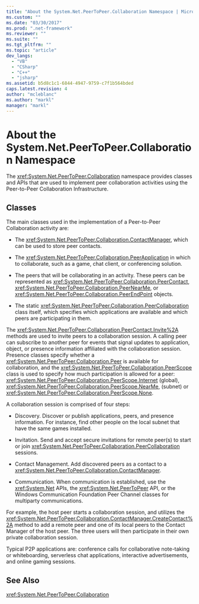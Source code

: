 ```yaml
---
title: "About the System.Net.PeerToPeer.Collaboration Namespace | Microsoft Docs"
ms.custom: ""
ms.date: "03/30/2017"
ms.prod: ".net-framework"
ms.reviewer: ""
ms.suite: ""
ms.tgt_pltfrm: ""
ms.topic: "article"
dev_langs: 
  - "VB"
  - "CSharp"
  - "C++"
  - "jsharp"
ms.assetid: b5d8c1c1-6844-4947-9759-c7f1b564bded
caps.latest.revision: 4
author: "mcleblanc"
ms.author: "markl"
manager: "markl"
---
```

# About the System.Net.PeerToPeer.Collaboration Namespace
The <xref:System.Net.PeerToPeer.Collaboration> namespace provides classes and APIs that are used to implement peer collaboration activities using the Peer-to-Peer Collaboration Infrastructure.  
  
## Classes  
 The main classes used in the implementation of a Peer-to-Peer Collaboration activity are:  
  
-   The <xref:System.Net.PeerToPeer.Collaboration.ContactManager>, which can be used to store peer contacts.  
  
-   The <xref:System.Net.PeerToPeer.Collaboration.PeerApplication> in which to collaborate, such as a game, chat client, or conferencing solution.  
  
-   The peers that will be collaborating in an activity.  These peers can be represented as <xref:System.Net.PeerToPeer.Collaboration.PeerContact>, <xref:System.Net.PeerToPeer.Collaboration.PeerNearMe>, or <xref:System.Net.PeerToPeer.Collaboration.PeerEndPoint> objects.  
  
-   The static <xref:System.Net.PeerToPeer.Collaboration.PeerCollaboration> class itself, which specifies which applications are available and which peers are participating in them.  
  
 The <xref:System.Net.PeerToPeer.Collaboration.PeerContact.Invite%2A> methods are used to invite peers to a collaboration session.  A calling peer can subscribe to another peer for events that signal updates to application, object, or presence information affiliated with the collaboration session. Presence classes specify whether a <xref:System.Net.PeerToPeer.Collaboration.Peer> is available for collaboration, and the <xref:System.Net.PeerToPeer.Collaboration.PeerScope> class is used to specify how much participation is allowed for a peer:  <xref:System.Net.PeerToPeer.Collaboration.PeerScope.Internet> (global), <xref:System.Net.PeerToPeer.Collaboration.PeerScope.NearMe>, (subnet) or <xref:System.Net.PeerToPeer.Collaboration.PeerScope.None>.  
  
 A collaboration session is comprised of four steps:  
  
-   Discovery. Discover or publish applications, peers, and presence information.  For instance, find other people on the local subnet that have the same games installed.  
  
-   Invitation. Send and accept secure invitations for remote peer(s) to start or join <xref:System.Net.PeerToPeer.Collaboration.PeerCollaboration> sessions.  
  
-   Contact Management. Add discovered peers as a contact to a <xref:System.Net.PeerToPeer.Collaboration.ContactManager>.  
  
-   Communication. When communication is established, use the <xref:System.Net> APIs, the <xref:System.Net.PeerToPeer> API, or the Windows Communication Foundation Peer Channel classes for multiparty communications.  
  
 For example, the host peer starts a collaboration session, and utilizes the <xref:System.Net.PeerToPeer.Collaboration.ContactManager.CreateContact%2A> method to add a remote peer and one of its local peers to the Contact Manager of the host peer.  The three users will then participate in their own private collaboration session.  
  
 Typical P2P applications are: conference calls for collaborative note-taking or whiteboarding, serverless chat applications, interactive advertisements, and online gaming sessions.  
  
## See Also  
 <xref:System.Net.PeerToPeer.Collaboration>
